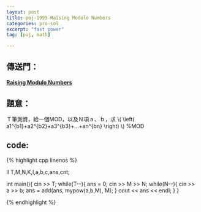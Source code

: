 ```yaml
---
layout: post
title: poj-1995-Raising Modulo Numbers
categories: pro-sol
excerpt: "fast power"
tag: [poj, math]

---
```


## 傳送門：

#### [Raising Modulo Numbers](http://poj.org/problem?id=1995)

## 題意：    

Ｔ筆測資，給一個MOD，以及Ｎ項ａ、ｂ，求 \\( \left( a1^{b1}+a2^{b2}+a3^{b3}+...+an^{bn} \right) \\) %MOD   

## code:

{% highlight cpp linenos %}

ll T,M,N,K,I,a,b,c,ans,cnt;

int main(){
  cin >> T;
  while(T--){
    ans = 0;
    cin >> M >> N;
    while(N--){
      cin >> a >> b;
      ans = add(ans, mypow(a,b,M), M); 
    }
    cout << ans << endl;
  }
}

{% endhighlight %}
